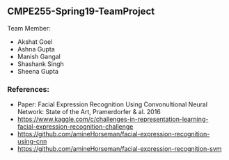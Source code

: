 ## CMPE255-Spring19-TeamProject

Team Member:
* Akshat Goel
* Ashna Gupta
* Manish Gangal
* Shashank Singh
* Sheena Gupta



### References:
* Paper: Facial Expression Recognition Using Convonultional Neural Network: State of the Art, Pramerdorfer & al. 2016
* https://www.kaggle.com/c/challenges-in-representation-learning-facial-expression-recognition-challenge
* https://github.com/amineHorseman/facial-expression-recognition-using-cnn
* https://github.com/amineHorseman/facial-expression-recognition-svm
